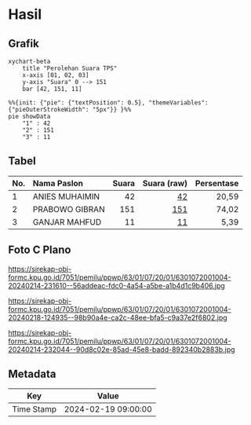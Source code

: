 # Hasil

## Grafik

```mermaid
xychart-beta
    title "Perolehan Suara TPS"
    x-axis [01, 02, 03]
    y-axis "Suara" 0 --> 151
    bar [42, 151, 11]
```

```mermaid
%%{init: {"pie": {"textPosition": 0.5}, "themeVariables": {"pieOuterStrokeWidth": "5px"}} }%%
pie showData
    "1" : 42
    "2" : 151
    "3" : 11
```

## Tabel

| No. | Nama Paslon    | Suara | Suara (raw) | Persentase |
|:--- |:-------------- | -----:| -----------:| ----------:|
| 1   | ANIES MUHAIMIN | 42    | [42][p-1]   | 20,59      |
| 2   | PRABOWO GIBRAN | 151   | [151][p-2]  | 74,02      |
| 3   | GANJAR MAHFUD  | 11    | [11][p-3]   | 5,39       |


[p-1]: https://github.com/gigit-pemilu/pemilu-2024-63-kalimantan-selatan/blob/main/pilpres/hitung-suara/sub/63-kalimantan-selatan/sub/01-tanah-laut/sub/07-kintap/sub/2001-pandan-sari/sub/004-tps/sub/paslon-1.txt
[p-2]: https://github.com/gigit-pemilu/pemilu-2024-63-kalimantan-selatan/blob/main/pilpres/hitung-suara/sub/63-kalimantan-selatan/sub/01-tanah-laut/sub/07-kintap/sub/2001-pandan-sari/sub/004-tps/sub/paslon-2.txt
[p-3]: https://github.com/gigit-pemilu/pemilu-2024-63-kalimantan-selatan/blob/main/pilpres/hitung-suara/sub/63-kalimantan-selatan/sub/01-tanah-laut/sub/07-kintap/sub/2001-pandan-sari/sub/004-tps/sub/paslon-3.txt

## Foto C Plano

https://sirekap-obj-formc.kpu.go.id/7051/pemilu/ppwp/63/01/07/20/01/6301072001004-20240214-231610--56addeac-fdc0-4a54-a5be-a1b4d1c9b406.jpg

https://sirekap-obj-formc.kpu.go.id/7051/pemilu/ppwp/63/01/07/20/01/6301072001004-20240218-124935--98b90a4e-ca2c-48ee-bfa5-c9a37e2f6802.jpg

https://sirekap-obj-formc.kpu.go.id/7051/pemilu/ppwp/63/01/07/20/01/6301072001004-20240214-232044--90d8c02e-85ad-45e8-badd-892340b2883b.jpg


## Metadata

| Key        | Value               |
| ---------- | ------------------- |
| Time Stamp | 2024-02-19 09:00:00 |



